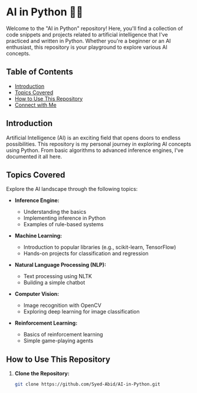 # AI in Python 🤖🐍

Welcome to the "AI in Python" repository! Here, you'll find a collection of code snippets and projects related to artificial intelligence that I've practiced and written in Python. Whether you're a beginner or an AI enthusiast, this repository is your playground to explore various AI concepts.

## Table of Contents

- [Introduction](#introduction)
- [Topics Covered](#topics-covered)
- [How to Use This Repository](#how-to-use-this-repository)
- [Connect with Me](#connect-with-me)

## Introduction

Artificial Intelligence (AI) is an exciting field that opens doors to endless possibilities. This repository is my personal journey in exploring AI concepts using Python. From basic algorithms to advanced inference engines, I've documented it all here.

## Topics Covered

Explore the AI landscape through the following topics:

- **Inference Engine:**
  - Understanding the basics
  - Implementing inference in Python
  - Examples of rule-based systems

- **Machine Learning:**
  - Introduction to popular libraries (e.g., scikit-learn, TensorFlow)
  - Hands-on projects for classification and regression

- **Natural Language Processing (NLP):**
  - Text processing using NLTK
  - Building a simple chatbot

- **Computer Vision:**
  - Image recognition with OpenCV
  - Exploring deep learning for image classification

- **Reinforcement Learning:**
  - Basics of reinforcement learning
  - Simple game-playing agents

## How to Use This Repository

1. **Clone the Repository:**
   ```bash
   git clone https://github.com/Syed-Abid/AI-in-Python.git
